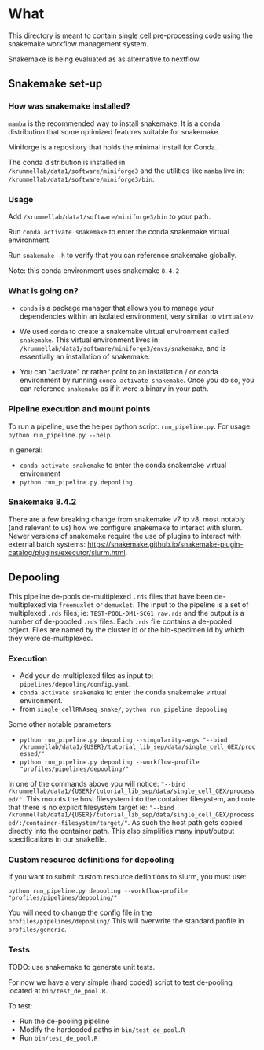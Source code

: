 # What

This directory is meant to contain single cell pre-processing code using the snakemake workflow management system. 

Snakemake is being evaluated as as alternative to nextflow.

## Snakemake set-up

### How was snakemake installed? 

`mamba` is the recommended way to install snakemake. It is a conda distribution that some optimized features suitable for snakemake. 

Miniforge is a repository that holds the minimal install for Conda.

The conda distribution is installed in `/krummellab/data1/software/miniforge3` and the utilities like `mamba` live in: `/krummellab/data1/software/miniforge3/bin`.

### Usage

Add `/krummellab/data1/software/miniforge3/bin` to your path.

Run `conda activate snakemake` to enter the conda snakemake virtual environment.

Run `snakemake -h` to verify that you can reference snakemake globally.

Note: this conda environment uses snakemake `8.4.2`

### What is going on?

- `conda` is a package manager that allows you to manage your dependencies within an isolated environment, very similar to `virtualenv`

- We used `conda` to create a snakemake virtual environment called `snakemake`. This virtual environment lives in: `/krummellab/data1/software/miniforge3/envs/snakemake`, and is essentially an installation of snakemake.

- You can "activate" or rather point to an installation / or conda environment by running `conda activate snakemake`. Once you do so, you can reference `snakemake` as if it were a binary in your path.

### Pipeline execution and mount points

To run a pipeline, use the helper python script: `run_pipeline.py`. For usage: `python run_pipeline.py --help`.

In general:
- `conda activate snakemake` to enter the conda snakemake virtual environment 
- `python run_pipeline.py depooling`


### Snakemake 8.4.2

There are a few breaking change from snakemake v7 to v8, most notably (and relevant to us) how we configure snakemake
to interact with slurm. Newer versions of snakemake require the use of plugins to interact with external batch systems:
https://snakemake.github.io/snakemake-plugin-catalog/plugins/executor/slurm.html.

## Depooling

This pipeline de-pools de-multiplexed `.rds` files that have been de-multiplexed via `freemuxlet` or `demuxlet`.
The input to the pipeline is a set of multiplexed `.rds` files, ie: `TEST-POOL-DM1-SCG1_raw.rds` and the output is a  
number of de-poooled `.rds` files. Each `.rds` file contains a de-pooled object. Files are named by the cluster id or
the bio-specimen id by which they were de-multiplexed.

### Execution

- Add your de-multiplexed files as input to: `pipelines/depooling/config.yaml`. 
- `conda activate snakemake` to enter the conda snakemake virtual environment.
- from `single_cellRNAseq_snake/`, `python run_pipeline depooling`

Some other notable parameters:

- `python run_pipeline.py depooling --singularity-args "--bind /krummellab/data1/{USER}/tutorial_lib_sep/data/single_cell_GEX/processed/"`
- `python run_pipeline.py depooling --workflow-profile "profiles/pipelines/depooling/"`

In one of the commands above you will notice: `"--bind /krummellab/data1/{USER}/tutorial_lib_sep/data/single_cell_GEX/processed/"`.
This mounts the host filesystem into the container filesystem, and note that there is no explicit filesystem target
ie: `"--bind /krummellab/data1/{USER}/tutorial_lib_sep/data/single_cell_GEX/processed/:/container-filesystem/target/"`.
As such the host path gets copied directly into the container path. This also simplifies many input/output specifications
in our snakefile.

### Custom resource definitions for depooling

If you want to submit custom resource definitions to slurm, you must use:

`python run_pipeline.py depooling --workflow-profile "profiles/pipelines/depooling/"`

You will need to change the config file in the `profiles/pipelines/depooling/`
This will overwrite the standard profile in `profiles/generic`. 

### Tests 

TODO: use snakemake to generate unit tests.

For now we have a very simple (hard coded) script to test de-pooling located at `bin/test_de_pool.R`. 

To test:

- Run the de-pooling pipeline
- Modify the hardcoded paths in `bin/test_de_pool.R`
- Run `bin/test_de_pool.R`